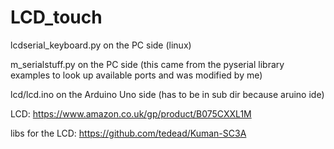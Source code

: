 # LCD_touch


lcdserial_keyboard.py on the PC side (linux)

m_serialstuff.py on the PC side (this came from the pyserial library examples to look up available ports and was modified by me)

lcd/lcd.ino on the Arduino Uno side (has to be in sub dir because aruino ide)
  

LCD: https://www.amazon.co.uk/gp/product/B075CXXL1M

libs for the LCD: https://github.com/tedead/Kuman-SC3A
